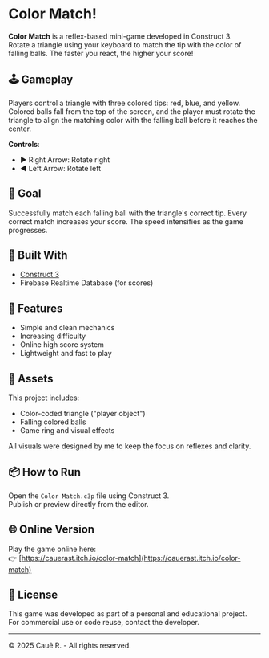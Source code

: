 # Color Match!

**Color Match** is a reflex-based mini-game developed in Construct 3.  
Rotate a triangle using your keyboard to match the tip with the color of falling balls. The faster you react, the higher your score!

## 🕹️ Gameplay
Players control a triangle with three colored tips: red, blue, and yellow. Colored balls fall from the top of the screen, and the player must rotate the triangle to align the matching color with the falling ball before it reaches the center.

**Controls**:
- ▶️ Right Arrow: Rotate right
- ◀️ Left Arrow: Rotate left

## 🎯 Goal
Successfully match each falling ball with the triangle's correct tip. Every correct match increases your score. The speed intensifies as the game progresses.

## 🔧 Built With
- [Construct 3](https://www.construct.net/)
- Firebase Realtime Database (for scores)

## 🚀 Features
- Simple and clean mechanics
- Increasing difficulty
- Online high score system
- Lightweight and fast to play

## 📁 Assets
This project includes:
- Color-coded triangle ("player object")
- Falling colored balls
- Game ring and visual effects

All visuals were designed by me to keep the focus on reflexes and clarity.

## 📦 How to Run
Open the `Color Match.c3p` file using Construct 3.  
Publish or preview directly from the editor.

## 🌐 Online Version
Play the game online here:  
👉 [https://cauerast.itch.io/color-match](https://cauerast.itch.io/color-match)

## 📄 License
This game was developed as part of a personal and educational project.  
For commercial use or code reuse, contact the developer.

---

© 2025 Cauê R. - All rights reserved.
